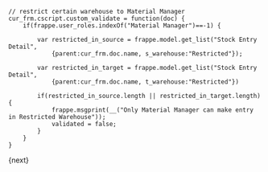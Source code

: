 
    // restrict certain warehouse to Material Manager
    cur_frm.cscript.custom_validate = function(doc) {
        if(frappe.user_roles.indexOf("Material Manager")==-1) {

            var restricted_in_source = frappe.model.get_list("Stock Entry Detail",
                {parent:cur_frm.doc.name, s_warehouse:"Restricted"});

            var restricted_in_target = frappe.model.get_list("Stock Entry Detail",
                {parent:cur_frm.doc.name, t_warehouse:"Restricted"})

            if(restricted_in_source.length || restricted_in_target.length) {
                frappe.msgprint(__("Only Material Manager can make entry in Restricted Warehouse"));
                validated = false;
            }
        }
    }


{next}
